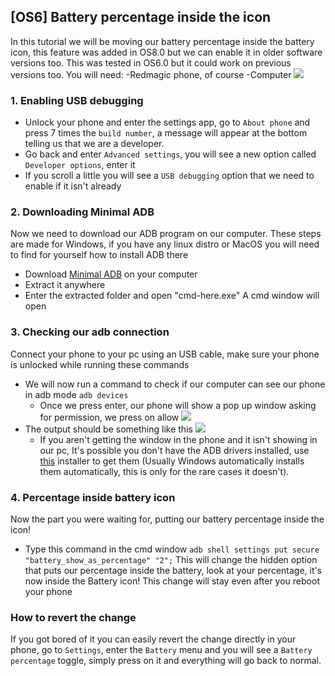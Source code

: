 ## [OS6] Battery percentage inside the icon
In this tutorial we will be moving our battery percentage inside the battery icon, this feature was added in OS8.0 but we can enable it in older software versions too. This was tested in OS6.0 but it could work on previous versions too.
You will need:
-Redmagic phone, of course
-Computer
![](https://media.discordapp.net/attachments/897390969744424982/1154484747511287839/IMG_20230921_202955.jpg?ex=658dbeb5&is=657b49b5&hm=5883558d82b46a607c3dd6daba24ca8a520ef7444c3bddd9af444a128d0d7f58&=&format=webp&width=183&height=138)
### 1. Enabling USB debugging 
- Unlock your phone and enter the settings app, go to `About phone` and press 7 times the `build number`, a message will appear at the bottom telling us that we are a developer.
- Go back and enter `Advanced settings`, you will see a new option called `Developer options`, enter it
- If you scroll a little you will see a `USB debugging` option that we need to enable if it isn't already
### 2. Downloading Minimal ADB
Now we need to download our ADB program on our computer. These steps are made for Windows, if you have any linux distro or MacOS you will need to find for yourself how to install ADB there
- Download [Minimal ADB](https://androidfilehost.com/?fid=962187416754459552) on your computer
- Extract it anywhere
- Enter the extracted folder and open "cmd-here.exe"
A cmd window will open
### 3. Checking our adb connection
Connect your phone to your pc using an USB cable, make sure your phone is unlocked while running these commands
- We will now run a command to check if our computer can see our phone in adb mode
 ``adb devices``
	 - Once we press enter, our phone will show a pop up window asking for permission, we press on allow
![](https://cdn.discordapp.com/attachments/1087148119743025174/1185270144612696094/IMG_20231215_175319.jpg?ex=658effd7&is=657c8ad7&hm=2acfa302ff5df837953480b96750dbf3bf533e13dbd4076349c7025bca2e4a61&)
 - The output should be something like this
![](https://cdn.discordapp.com/attachments/1087148119743025174/1185268913114714232/image.png?ex=658efeb2&is=657c89b2&hm=5848a0f70429b37b4cfe5edfa30b9f25ebb2aeb17daf08ae98cd56999e04426b&)	
	- If you aren't getting the window in the phone and it isn't showing in our pc, It's possible you don't have the ADB drivers installed, use [this](https://adb.clockworkmod.com/) installer to get them (Usually Windows automatically installs them automatically, this is only for the rare cases it doesn't).
### 4. Percentage inside battery icon
Now the part you were waiting for, putting our battery percentage inside the icon!
- Type this command in the cmd window
`adb shell settings put secure "battery_show_as_percentage" "2";`
This will change the hidden option that puts our percentage inside the battery, look at your percentage, it's now inside the Battery icon! This change will stay even after you reboot your phone

### How to revert the change
If you got bored of it you can easily revert the change directly in your phone, go to `Settings`, enter the `Battery` menu and you will see a `Battery percentage` toggle, simply press on it and everything will go back to normal.